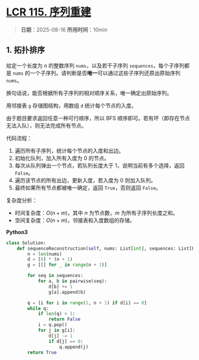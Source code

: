 # [LCR 115. 序列重建](https://leetcode.cn/problems/ur2n8P/description/)

> **日期**：2025-08-16
> **所用时间**：10min

## 1. 拓扑排序

给定一个长度为 $n$ 的整数序列 `nums`，以及若干子序列 `sequences`，每个子序列都是 `nums` 的一个子序列。请判断是否**唯一**可以通过这些子序列还原出原始序列 `nums`。

换句话说，能否根据所有子序列的相对顺序关系，唯一确定出原始序列。

用邻接表 `g` 存储图结构，用数组 `d` 统计每个节点的入度。

由于题目要求返回任意一种可行顺序，所以 BFS 顺序即可。若有环（即存在节点无法入队），则无法完成所有节点。

代码流程：

1. 遍历所有子序列，统计每个节点的入度和出边。
2. 初始化队列，加入所有入度为 $0$ 的节点。
3. 每次从队列弹出一个节点，若队列长度大于 $1$，说明当前有多个选择，返回 `False`。
4. 遍历该节点的所有出边，更新入度，若入度为 $0$ 则加入队列。
5. 最终如果所有节点都被唯一确定，返回 `True`，否则返回 `False`。

复杂度分析：

- 时间复杂度：$O(n + m)$，其中 $n$ 为节点数，$m$ 为所有子序列长度之和。
- 空间复杂度：$O(n + m)$，邻接表和入度数组的存储。

**Python3**

```python
class Solution:
    def sequenceReconstruction(self, nums: List[int], sequences: List[List[int]]) -> bool:
        n = len(nums)
        d = [0] * (n + 1)
        g = [[] for _ in range(n + 1)]

        for seq in sequences:
            for a, b in pairwise(seq):
                d[b] += 1
                g[a].append(b)

        q = [i for i in range(1, n + 1) if d[i] == 0]
        while q:
            if len(q) > 1:
                return False
            i = q.pop()
            for j in g[i]:
                d[j] -= 1
                if d[j] == 0:
                    q.append(j)
        return True
```